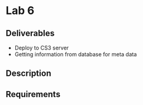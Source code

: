 # Lab 6

## Deliverables

* Deploy to CS3 server
* Getting information from database for meta data

## Description

## Requirements

